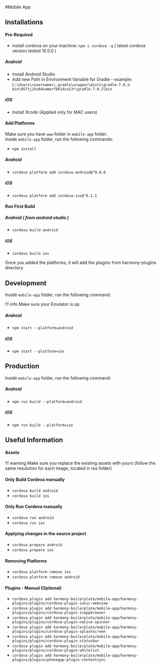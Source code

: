 #Mobile App

## Installations

#### Pre-Required

- install cordova on your machine: `npm i cordova -g` ( latest cordova version tested 10.0.0 )
##### Android
- Install Android Studio
- Add new Path in Environment Variable for Gradle - example: <br />
`C:\Users\<username>\.gradle\wrapper\dists\gradle-7.0.2-bin\857tjihv64xamwrf0h14cai3r\gradle-7.0.2\bin`

##### iOS
- Install Xcode (Applied only for MAC users)


#### Add Platforms
Make sure you have `www` folder in `mobile-app` folder. <br />
Inside `mobile-app` folder, run the following commands:

- `npm install`

##### Android
- `cordova platform add cordova-android@^9.0.0`

##### iOS
- `cordova platform add cordova-ios@^6.1.1`

#### Run First Build

##### Android ( from android studio )
- `cordova build android`

##### iOS
- `cordova build ios`

Once you added the platforms, it will add the plugins from harmony-plugins directory

## Development

Inside `mobile-app` folder, run the following command:

!!! info
    Make sure your Emulator is up. <br />

##### Android
- `npm start --platform=android`

##### iOS
- `npm start --platform=ios`

## Production
Inside `mobile-app` folder, run the following command:

##### Android
- `npm run build --platform=android`

##### iOS
- `npm run build --platform=ios`

## Useful Information

#### Assets

!!! warning
    Make sure you replace the existing assets with yours (follow the same resulution for each image, located in res folder)

#### Only Build Cordova manually

- `cordova build android`
- `cordova build ios`

#### Only Run Cordova manually

- `cordova run android`
- `cordova run ios`

#### Applying changes in the source project

- `cordova prepare android`
- `cordova prepare ios`

#### Removing Platforms
- `cordova platform remove ios`
- `cordova platform remove android`

#### Plugins - Manual (Optional)

- `cordova plugin add harmony-boilerplate/mobile-app/harmony-plugins/plugins/cordova-plugin-ionic-webview`
- `cordova plugin add harmony-boilerplate/mobile-app/harmony-plugins/plugins/cordova-plugin-inappbrowser`
- `cordova plugin add harmony-boilerplate/mobile-app/harmony-plugins/plugins/cordova-plugin-native-spinner`
- `cordova plugin add harmony-boilerplate/mobile-app/harmony-plugins/plugins/cordova-plugin-splashscreen`
- `cordova plugin add harmony-boilerplate/mobile-app/harmony-plugins/plugins/cordova-plugin-statusbar`
- `cordova plugin add harmony-boilerplate/mobile-app/harmony-plugins/plugins/cordova-plugin-whitelist`
- `cordova plugin add harmony-boilerplate/mobile-app/harmony-plugins/plugins/phonegap-plugin-contentsync`
